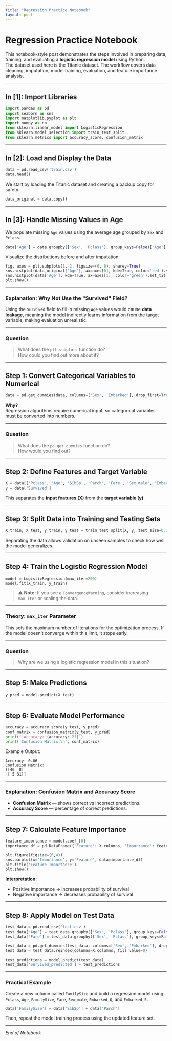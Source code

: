 ```yaml
---
title: "Regression Practice Notebook"
layout: post
---
```


# Regression Practice Notebook

This notebook-style post demonstrates the steps involved in preparing data, training, and evaluating a **logistic regression model** using Python.  
The dataset used here is the Titanic dataset. The workflow covers data cleaning, imputation, model training, evaluation, and feature importance analysis.

---

## In [1]: Import Libraries

```python
import pandas as pd
import seaborn as sns
import matplotlib.pyplot as plt
import numpy as np
from sklearn.linear_model import LogisticRegression
from sklearn.model_selection import train_test_split
from sklearn.metrics import accuracy_score, confusion_matrix
```

---

## In [2]: Load and Display the Data

```python
data = pd.read_csv('train.csv')
data.head()
```

We start by loading the Titanic dataset and creating a backup copy for safety.

```python
data_original = data.copy()
```

---

## In [3]: Handle Missing Values in Age

We populate missing `Age` values using the average age grouped by `Sex` and `Pclass`.

```python
data['Age'] = data.groupby(['Sex', 'Pclass'], group_keys=False)['Age'].apply(lambda x: x.fillna(x.mean()))
```

Visualize the distributions before and after imputation:

```python
fig, axes = plt.subplots(1, 2, figsize=(6, 8), sharey=True)
sns.histplot(data_original['Age'], ax=axes[0], kde=True, color='red').set_title('Before Imputation')
sns.histplot(data['Age'], kde=True, ax=axes[1], color='green').set_title('After Imputation')
plt.show()
```

---

### Explanation: Why Not Use the "Survived" Field?

Using the `Survived` field to fill in missing `Age` values would cause **data leakage**, meaning the model indirectly learns information from the target variable, making evaluation unrealistic.

---

### Question
> What does the `plt.subplots` function do?  
> How could you find out more about it?

---

## Step 1: Convert Categorical Variables to Numerical

```python
data = pd.get_dummies(data, columns=['Sex', 'Embarked'], drop_first=True)
```

**Why?**  
Regression algorithms require numerical input, so categorical variables must be converted into numbers.

---

### Question
> What does the `pd.get_dummies` function do?  
> How would you find out?

---

## Step 2: Define Features and Target Variable

```python
X = data[['Pclass', 'Age', 'SibSp', 'Parch', 'Fare', 'Sex_male', 'Embarked_Q', 'Embarked_S']]
y = data['Survived']
```

This separates the **input features (X)** from the **target variable (y)**.

---

## Step 3: Split Data into Training and Testing Sets

```python
X_train, X_test, y_train, y_test = train_test_split(X, y, test_size=0.2, random_state=42)
```

Separating the data allows validation on unseen samples to check how well the model generalizes.

---

## Step 4: Train the Logistic Regression Model

```python
model = LogisticRegression(max_iter=200)
model.fit(X_train, y_train)
```

> ⚠️ **Note:** If you see a `ConvergenceWarning`, consider increasing `max_iter` or scaling the data.

---

### Theory: `max_iter` Parameter

This sets the maximum number of iterations for the optimization process. If the model doesn’t converge within this limit, it stops early.

---

### Question
> Why are we using a logistic regression model in this situation?

---

## Step 5: Make Predictions

```python
y_pred = model.predict(X_test)
```

---

## Step 6: Evaluate Model Performance

```python
accuracy = accuracy_score(y_test, y_pred)
conf_matrix = confusion_matrix(y_test, y_pred)
print(f'Accuracy: {accuracy:.2f}')
print('Confusion Matrix:\n', conf_matrix)
```

Example Output:

```
Accuracy: 0.86
Confusion Matrix:
[[46  8]
 [ 5 31]]
```

---

### Explanation: Confusion Matrix and Accuracy Score

- **Confusion Matrix** — shows correct vs incorrect predictions.  
- **Accuracy Score** — percentage of correct predictions.

---

## Step 7: Calculate Feature Importance

```python
feature_importance = model.coef_[0]
importance_df = pd.DataFrame({'Feature': X.columns, 'Importance': feature_importance}).sort_values(by='Importance', ascending=False)

plt.figure(figsize=(6,4))
sns.barplot(x='Importance', y='Feature', data=importance_df)
plt.title('Feature Importance')
plt.show()
```

**Interpretation:**  
- Positive importance → increases probability of survival  
- Negative importance → decreases probability of survival

---

## Step 8: Apply Model on Test Data

```python
test_data = pd.read_csv('test.csv')
test_data['Age'] = test_data.groupby(['Sex', 'Pclass'], group_keys=False)['Age'].apply(lambda x: x.fillna(x.mean()))
test_data['Fare'] = test_data.groupby(['Sex', 'Pclass'], group_keys=False)['Fare'].apply(lambda x: x.fillna(x.mean()))

test_data = pd.get_dummies(test_data, columns=['Sex', 'Embarked'], drop_first=True)
test_data = test_data.reindex(columns=X.columns, fill_value=0)

test_predictions = model.predict(test_data)
test_data['Survived_predicted'] = test_predictions
```

---

### Practical Example

Create a new column called `FamilySize` and build a regression model using:
`Pclass`, `Age`, `FamilySize`, `Fare`, `Sex_male`, `Embarked_Q`, and `Embarked_S`.

```python
data['FamilySize'] = data['SibSp'] + data['Parch']
```

Then, repeat the model training process using the updated feature set.

---

*End of Notebook*
